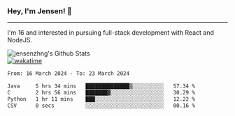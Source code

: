 ### Hey, I'm Jensen! 👋

---

I'm 16 and interested in pursuing full-stack development with React and NodeJS.

![jensenzhng's Github Stats](https://github-readme-stats.vercel.app/api?username=jensenzhng&theme=dark&show_icons=true&count_private=true)
<br />
[![wakatime](https://wakatime.com/badge/user/cbfc263d-3611-4e36-8278-8fad45fe3f62.svg)](https://wakatime.com/@cbfc263d-3611-4e36-8278-8fad45fe3f62)

<!--START_SECTION:waka-->

```txt
From: 16 March 2024 - To: 23 March 2024

Java     5 hrs 34 mins   ██████████████▒░░░░░░░░░░   57.34 %
C        2 hrs 56 mins   ███████▓░░░░░░░░░░░░░░░░░   30.29 %
Python   1 hr 11 mins    ███░░░░░░░░░░░░░░░░░░░░░░   12.22 %
CSV      0 secs          ░░░░░░░░░░░░░░░░░░░░░░░░░   00.16 %
```

<!--END_SECTION:waka-->
